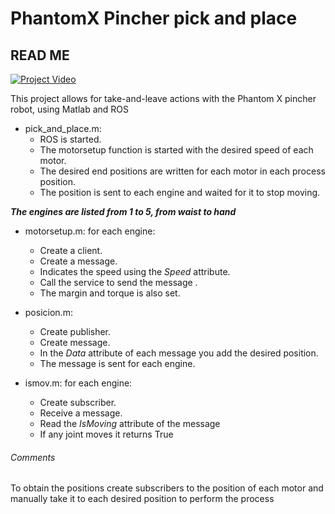 # PhantomX Pincher pick and place
## READ ME
[![Project Video](https://img.youtube.com/vi/CVnChKj30n8w/0.jpg)](http://www.youtube.com/watch?v=CVnChKj30n8)

This project allows for take-and-leave actions with the Phantom X pincher robot, using Matlab and ROS

- pick_and_place.m:
  - ROS is started.
  - The motorsetup function is started with the desired speed of each motor.
  - The desired end positions are written for each motor in each process position.
  - The position is sent to each engine and waited for it to stop moving.
  
***The engines are listed from 1 to 5, from waist to hand***
- motorsetup.m: 
  for each engine:
  - Create a client.
  - Create a message.
  - Indicates the speed using the *Speed* attribute.
  - Call the service to send the message .
  - The margin and torque is also set.
  

  
- posicion.m:
  - Create publisher.
  - Create message.
  - In the *Data* attribute of each message you add the desired position.
  - The message is sent for each engine.

- ismov.m:
for each engine:
  - Create subscriber.
  - Receive a message.
  - Read the *IsMoving* attribute of the message
  - If any joint moves it returns True
  
  
###### Comments
To obtain the positions create subscribers to the position of each motor and manually take it to each desired position to perform the process

